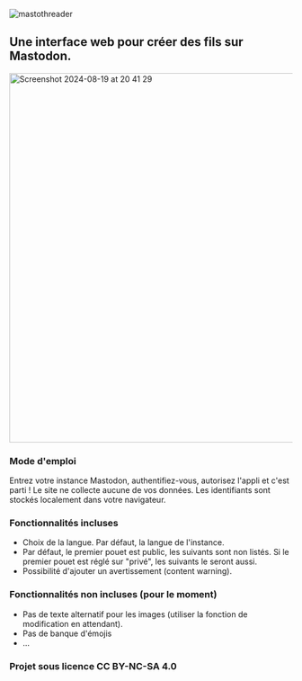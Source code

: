 ![mastothreader](https://github.com/user-attachments/assets/3a98632a-ac59-4751-bc29-74b917f4d2d2)  

## Une interface web pour créer des fils sur Mastodon.
<img width="657" alt="Screenshot 2024-08-19 at 20 41 29" src="https://github.com/user-attachments/assets/40da17c4-8eaa-457c-add5-6da94b547e0b">


### Mode d'emploi
Entrez votre instance Mastodon, authentifiez-vous, autorisez l'appli et c'est parti !
Le site ne collecte aucune de vos données. Les identifiants sont stockés localement dans votre navigateur.

### Fonctionnalités incluses
- Choix de la langue. Par défaut, la langue de l'instance.
- Par défaut, le premier pouet est public, les suivants sont non listés. Si le premier pouet est réglé sur "privé", les suivants le seront aussi.
- Possibilité d'ajouter un avertissement (content warning).

### Fonctionnalités non incluses (pour le moment)
- Pas de texte alternatif pour les images (utiliser la fonction de modification en attendant).
- Pas de banque d'émojis
- ...
  
### Projet sous licence CC BY-NC-SA 4.0
